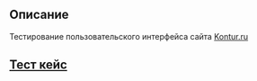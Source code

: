 ## Описание
Тестирование пользовательского интерфейса сайта [Kontur.ru](https://kontur.ru/search)

## [Тест  кейс ](https://docs.google.com/spreadsheets/d/1VhBudh54SxBBOQWGvSvLIHvr0rjVT5eqo3efrshYD4I/edit?usp=sharing)

